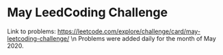 # May LeedCoding Challenge
Link to problems: https://leetcode.com/explore/challenge/card/may-leetcoding-challenge/ \n
Problems were added daily for the month of May 2020. 

